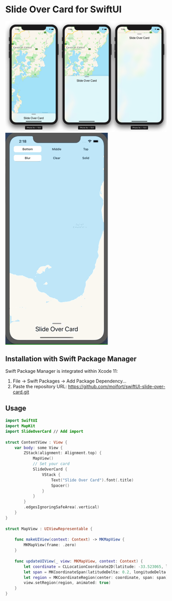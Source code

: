 # Slide Over Card for SwiftUI

![sample](./static/sample.png)
![sample](./static/sample.gif)

## Installation with Swift Package Manager

Swift Package Manager is integrated within Xcode 11:

1. File → Swift Packages → Add Package Dependency...
2. Paste the repository URL: https://github.com/moifort/swiftUI-slide-over-card.git


## Usage

```swift
import SwiftUI
import MapKit
import SlideOverCard // Add import

struct ContentView : View {
    var body: some View {
        ZStack(alignment: Alignment.top) {
            MapView()
            // Set your card
            SlideOverCard {
                VStack {
                    Text("Slide Over Card").font(.title)
                    Spacer()
                }
            }
        }
        .edgesIgnoringSafeArea(.vertical)
    }
}

struct MapView : UIViewRepresentable {
    
    func makeUIView(context: Context) -> MKMapView {
        MKMapView(frame: .zero)
    }
    
    func updateUIView(_ view: MKMapView, context: Context) {
        let coordinate = CLLocationCoordinate2D(latitude: -33.523065, longitude: 151.394551)
        let span = MKCoordinateSpan(latitudeDelta: 0.2, longitudeDelta: 0.2)
        let region = MKCoordinateRegion(center: coordinate, span: span)
        view.setRegion(region, animated: true)
    }
}

```
